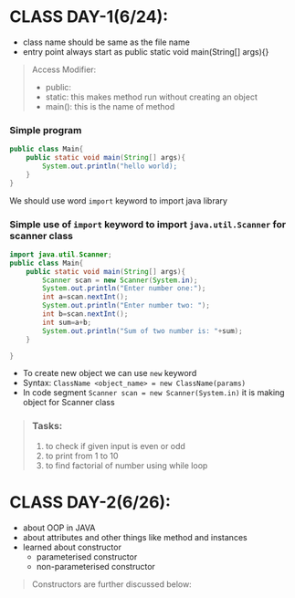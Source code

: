 # CLASS DAY-1(6/24):
* class name should be same as the file name
* entry point always start as public static void main(String[] args){}
> Access Modifier:
> - public:
> - static: this makes method run without creating an object
> - main(): this is the name of method
>
### Simple program
```java
public class Main{
    public static void main(String[] args){
        System.out.println("hello world);
    }
}
```
We should use word `import` keyword to import java library<br>
### Simple use of `import` keyword to import `java.util.Scanner` for scanner class
```java
import java.util.Scanner;
public class Main{
    public static void main(String[] args){
        Scanner scan = new Scanner(System.in);
        System.out.println("Enter number one:");
        int a=scan.nextInt();
        System.out.println("Enter number two: ");
        int b=scan.nextInt();
        int sum=a+b;
        System.out.println("Sum of two number is: "+sum);
    }

}
```
* To create new object we can use `new` keyword
* Syntax: `ClassName <object_name> = new ClassName(params)`
* In code segment `Scanner scan = new Scanner(System.in)` it is making object for Scanner class
> ### Tasks:
> 1. to check if given input is even or odd
> 2. to print from 1 to 10
> 3. to find factorial of number using while loop


# CLASS DAY-2(6/26):
* about OOP in JAVA
* about attributes and other things like method and instances
* learned about constructor
  * parameterised constructor
  * non-parameterised constructor
> Constructors are further discussed below:
